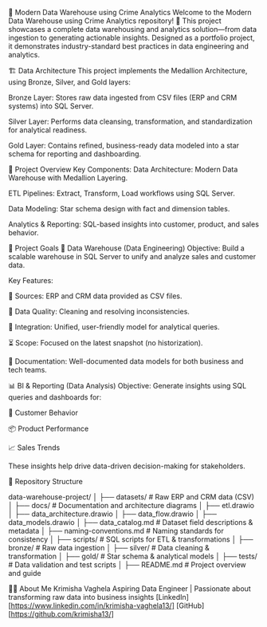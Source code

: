 🚓 Modern Data Warehouse using Crime Analytics
Welcome to the Modern Data Warehouse using Crime Analytics repository! 🚀
This project showcases a complete data warehousing and analytics solution—from data ingestion to generating actionable insights. Designed as a portfolio project, it demonstrates industry-standard best practices in data engineering and analytics.

🏗️ Data Architecture
This project implements the Medallion Architecture, using Bronze, Silver, and Gold layers:

Bronze Layer: Stores raw data ingested from CSV files (ERP and CRM systems) into SQL Server.

Silver Layer: Performs data cleansing, transformation, and standardization for analytical readiness.

Gold Layer: Contains refined, business-ready data modeled into a star schema for reporting and dashboarding.

📖 Project Overview
Key Components:
Data Architecture: Modern Data Warehouse with Medallion Layering.

ETL Pipelines: Extract, Transform, Load workflows using SQL Server.

Data Modeling: Star schema design with fact and dimension tables.

Analytics & Reporting: SQL-based insights into customer, product, and sales behavior.

🚀 Project Goals
🧱 Data Warehouse (Data Engineering)
Objective: Build a scalable warehouse in SQL Server to unify and analyze sales and customer data.

Key Features:

📂 Sources: ERP and CRM data provided as CSV files.

🧹 Data Quality: Cleaning and resolving inconsistencies.

🔗 Integration: Unified, user-friendly model for analytical queries.

⏳ Scope: Focused on the latest snapshot (no historization).

📄 Documentation: Well-documented data models for both business and tech teams.

📊 BI & Reporting (Data Analysis)
Objective: Generate insights using SQL queries and dashboards for:

👥 Customer Behavior

📦 Product Performance

📈 Sales Trends

These insights help drive data-driven decision-making for stakeholders.

📂 Repository Structure

data-warehouse-project/
│
├── datasets/                           # Raw ERP and CRM data (CSV)
│
├── docs/                               # Documentation and architecture diagrams
│   ├── etl.drawio
│   ├── data_architecture.drawio
│   ├── data_flow.drawio
│   ├── data_models.drawio
│   ├── data_catalog.md                 # Dataset field descriptions & metadata
│   ├── naming-conventions.md           # Naming standards for consistency
│
├── scripts/                            # SQL scripts for ETL & transformations
│   ├── bronze/                         # Raw data ingestion
│   ├── silver/                         # Data cleaning & transformation
│   ├── gold/                           # Star schema & analytical models
│
├── tests/                              # Data validation and test scripts
│
├── README.md                           # Project overview and guide

👩‍💻 About Me
Krimisha Vaghela
Aspiring Data Engineer | Passionate about transforming raw data into business insights
[LinkedIn] [https://www.linkedin.com/in/krimisha-vaghela13/]
[GitHub] [https://github.com/krimisha13/]
